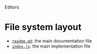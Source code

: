 Editors





# File system layout

- [`readme.md`](./readme.md): the main documentation file
- [`index.js`](./index.js): the main implementation file
